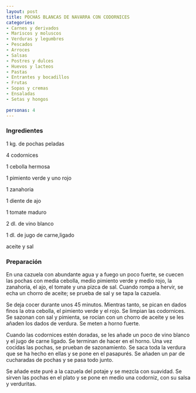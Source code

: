 ```yaml
---
layout: post
title: POCHAS BLANCAS DE NAVARRA CON CODORNICES
categories:
- Carnes y derivados
- Mariscos y moluscos
- Verduras y legumbres
- Pescados
- Arroces
- Salsas
- Postres y dulces
- Huevos y lacteos
- Pastas
- Entrantes y bocadillos
- Frutas
- Sopas y cremas
- Ensaladas
- Setas y hongos
 
personas: 4 
---
```

<h3>Ingredientes</h3>
1 kg. de pochas peladas

4 codornices

1 cebolla hermosa

1 pimiento verde y uno rojo

1 zanahoria

1 diente de ajo

1 tomate maduro

2 dl. de vino blanco

1 dl. de jugo de carne,ligado

aceite y sal

<h3>Preparación</h3>
En una cazuela con abundante agua y a fuego un poco fuerte, se cuecen las pochas con media cebolla, medio pimiento verde y medio rojo, la zanahoria, el ajo, el tomate y una pizca de sal. Cuando rompa a hervir, se echa un chorro de aceite; se prueba de sal y se tapa la cazuela.

Se deja cocer durante unos 45 minutos. Mientras tanto, se pican en dados finos la otra cebolla, el pimiento verde y el rojo. Se limpian las codornices. Se sazonan con sal y pimienta, se rocían con un chorro de aceite y se les añaden los dados de verdura. Se meten a horno fuerte.

Cuando las codornices estén doradas, se les añade un poco de vino blanco y el jugo de carne ligado. Se terminan de hacer en el horno. Una vez cocidas las pochas, se prueban de sazonamiento. Se saca toda la verdura que se ha hecho en ellas y se pone en el pasapurés. Se añaden un par de cucharadas de pochas y se pasa todo junto.

Se añade este puré a la cazuela del potaje y se mezcla con suavidad. Se sirven las pochas en el plato y se pone en medio una codorniz, con su salsa y verduritas.


